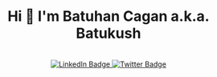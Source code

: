 <h1 align="center"> Hi 👋 I'm Batuhan Cagan a.k.a. Batukush </h1>
<br>
<div align="center">
  <a href="https://github.com/BatuhanCagan">
</div>

  <div id="badges" align = "center">
  <a href="https://www.linkedin.com/in/batuhan-cagan/">
    <img src="https://img.shields.io/badge/LinkedIn-blue?style=for-the-badge&logo=linkedin&logoColor=white" alt="LinkedIn Badge"/>
  </a>
  <a href="https://twitter.com/just_batu">
    <img src="https://img.shields.io/badge/Twitter-blue?style=for-the-badge&logo=twitter&logoColor=white" alt="Twitter Badge"/>
  </a>
</div>
